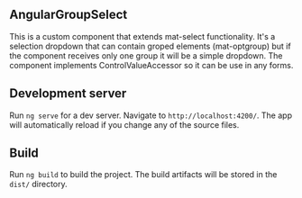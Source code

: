 ## AngularGroupSelect

This is a custom component that extends mat-select functionality. It's a selection dropdown that can contain groped elements (mat-optgroup) but if the component receives only one group it will be a simple dropdown. The component implements ControlValueAccessor so it can be use in any forms.

## Development server

Run `ng serve` for a dev server. Navigate to `http://localhost:4200/`. The app will automatically reload if you change any of the source files.

## Build

Run `ng build` to build the project. The build artifacts will be stored in the `dist/` directory.
